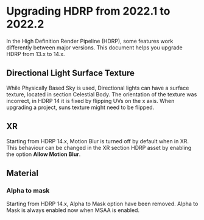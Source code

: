 # Upgrading HDRP from 2022.1 to 2022.2

In the High Definition Render Pipeline (HDRP), some features work differently between major versions. This document helps you upgrade HDRP from 13.x to 14.x.

## Directional Light Surface Texture

While Physically Based Sky is used, Directional lights can have a surface texture, located in section Celestial Body. The orientation of the texture was incorrect, in HDRP 14 it is fixed by flipping UVs on the x axis. When upgrading a project, suns texture might need to be flipped.

## XR

Starting from HDRP 14.x, Motion Blur is turned off by default when in XR. This behaviour can be changed in the XR section HDRP asset by enabling the option **Allow Motion Blur**.

## Material

### Alpha to mask

Starting from HDRP 14.x, Alpha to Mask option have been removed. Alpha to Mask is always enabled now when MSAA is enabled.